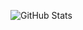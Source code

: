 ![GitHub Stats](https://github-readme-stats.vercel.app/api?username=1svr0&theme=radical)

<!---
1svr0/1svr0 is a ✨ special ✨ repository because its `README.md` (this file) appears on your GitHub profile.
You can click the Preview link to take a look at your changes.
--->
